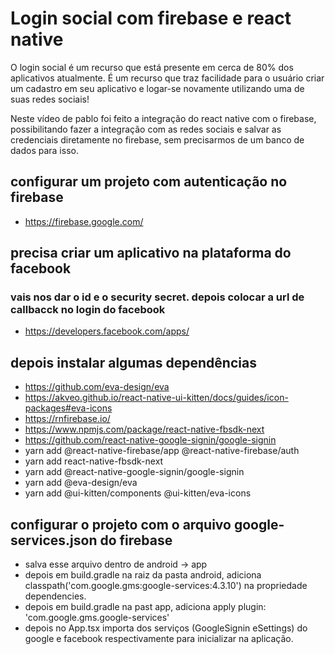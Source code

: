 
# Login social com firebase e react native 

O login social é um recurso que está presente em cerca de 80% dos aplicativos atualmente. É um recurso que traz facilidade para o usuário criar um cadastro em seu aplicativo e logar-se novamente utilizando uma de suas redes sociais!

Neste vídeo de pablo foi feito a integração do react native com o firebase, possibilitando fazer a integração com as redes sociais e salvar as credenciais diretamente no firebase, sem precisarmos de um banco de dados para isso.

## configurar um projeto com autenticação no firebase
- https://firebase.google.com/
## precisa criar um aplicativo na plataforma do facebook
### vais nos dar o id e o security secret. depois colocar a url de callbacck no login do facebook
- https://developers.facebook.com/apps/
## depois instalar algumas dependências
- https://github.com/eva-design/eva
- https://akveo.github.io/react-native-ui-kitten/docs/guides/icon-packages#eva-icons
- https://rnfirebase.io/
- https://www.npmjs.com/package/react-native-fbsdk-next
- https://github.com/react-native-google-signin/google-signin
- yarn add @react-native-firebase/app @react-native-firebase/auth
- yarn add react-native-fbsdk-next
- yarn add @react-native-google-signin/google-signin
- yarn add @eva-design/eva
- yarn add @ui-kitten/components @ui-kitten/eva-icons
## configurar o projeto com o arquivo  google-services.json do firebase
- salva esse arquivo dentro de android -> app
- depois em build.gradle na raiz da pasta android, adiciona classpath('com.google.gms:google-services:4.3.10') na propriedade dependencies.
- depois em build.gradle na past app, adiciona apply plugin: 'com.google.gms.google-services'
- depois no App.tsx importa dos serviços (GoogleSignin eSettings) do google e facebook respectivamente para inicializar na aplicação.
